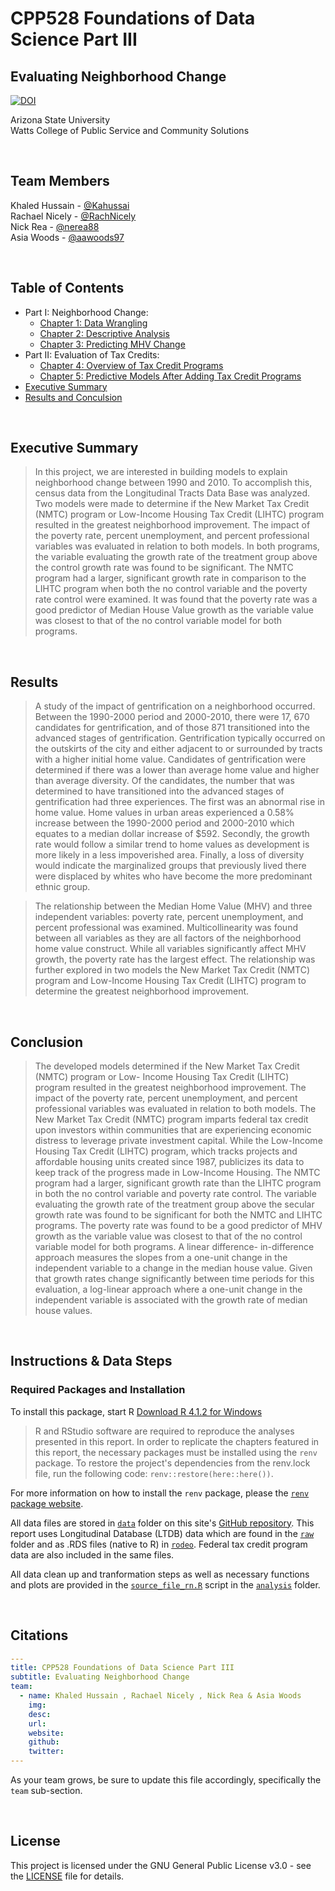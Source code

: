
# CPP528 Foundations of Data Science Part III
## Evaluating Neighborhood Change  
[![DOI](https://zenodo.org/badge/434009018.svg)](https://zenodo.org/badge/latestdoi/434009018)

Arizona State University  
Watts College of Public Service and Community Solutions 


<br>





## Team Members
Khaled Hussain - [@Kahussai](https://github.com/kahussai)  
Rachael Nicely - [@RachNicely](https://github.com/RachNicely)  
Nick Rea - [@nerea88](https://github.com/nerea88)  
Asia Woods - [@aawoods97](https://github.com/aawoods97) 

<br>




## Table of Contents

- Part I: Neighborhood Change:
  - [Chapter 1: Data Wrangling](https://r-class.github.io/cpp-528-fall-2021-group-03/analysis/2021-10-27-ch01-data-wrangling/)
  - [Chapter 2: Descriptive Analysis](https://r-class.github.io/cpp-528-fall-2021-group-03/analysis/2021-11-06-ch02-descriptive/)
  - [Chapter 3: Predicting MHV Change](https://r-class.github.io/cpp-528-fall-2021-group-03/analysis/2021-11-13-ch03-predicting/)
- Part II: Evaluation of Tax Credits:
  - [Chapter 4: Overview of Tax Credit Programs](https://r-class.github.io/cpp-528-fall-2021-group-03/analysis/2021-11-26-ch04-overview/) 
  - [Chapter 5: Predictive Models After Adding Tax Credit Programs](https://r-class.github.io/cpp-528-fall-2021-group-03/analysis/2021-11-27-ch05-model/)
- [Executive Summary](https://docs.google.com/file/d/1EEBnXShAJeq75OBWVLHUvA9srGB6jlxo/edit?filetype=msword)
- [Results and Conculsion](https://r-class.github.io/cpp-528-fall-2021-group-03/results/)

<br>

## Executive Summary

>In this project, we are interested in building models to explain neighborhood change between
1990 and 2010. To accomplish this, census data from the Longitudinal Tracts Data Base was
analyzed. Two models were made to determine if the New Market Tax Credit (NMTC) program
or Low-Income Housing Tax Credit (LIHTC) program resulted in the greatest neighborhood
improvement. The impact of the poverty rate, percent unemployment, and percent professional
variables was evaluated in relation to both models. In both programs, the variable evaluating the
growth rate of the treatment group above the control growth rate was found to be significant. The
NMTC program had a larger, significant growth rate in comparison to the LIHTC program when
both the no control variable and the poverty rate control were examined. It was found that the
poverty rate was a good predictor of Median House Value growth as the variable value was
closest to that of the no control variable model for both programs.

<br>

## Results

>A study of the impact of gentrification on a neighborhood occurred. Between the 1990-2000
period and 2000-2010, there were 17, 670 candidates for gentrification, and of those 871
transitioned into the advanced stages of gentrification. Gentrification typically occurred on the
outskirts of the city and either adjacent to or surrounded by tracts with a higher initial home
value. Candidates of gentrification were determined if there was a lower than average home
value and higher than average diversity. Of the candidates, the number that was determined to
have transitioned into the advanced stages of gentrification had three experiences. The first was
an abnormal rise in home value. Home values in urban areas experienced a 0.58% increase
between the 1990-2000 period and 2000-2010 which equates to a median dollar increase of
$592. Secondly, the growth rate would follow a similar trend to home values as development is
more likely in a less impoverished area. Finally, a loss of diversity would indicate the
marginalized groups that previously lived there were displaced by whites who have become the
more predominant ethnic group.

>The relationship between the Median Home Value (MHV) and three independent variables:
poverty rate, percent unemployment, and percent professional was examined. Multicollinearity
was found between all variables as they are all factors of the neighborhood home value construct.
While all variables significantly affect MHV growth, the poverty rate has the largest effect. The
relationship was further explored in two models the New Market Tax Credit (NMTC) program
and Low-Income Housing Tax Credit (LIHTC) program to determine the greatest neighborhood
improvement.

<br>

## Conclusion

>The developed models determined if the New Market Tax Credit (NMTC) program or Low-
Income Housing Tax Credit (LIHTC) program resulted in the greatest neighborhood
improvement. The impact of the poverty rate, percent unemployment, and percent professional
variables was evaluated in relation to both models. The New Market Tax Credit (NMTC)
program imparts federal tax credit upon investors within communities that are experiencing
economic distress to leverage private investment capital. While the Low-Income Housing Tax
Credit (LIHTC) program, which tracks projects and affordable housing units created since 1987,
publicizes its data to keep track of the progress made in Low-Income Housing. The NMTC
program had a larger, significant growth rate than the LIHTC program in both the no control
variable and poverty rate control. The variable evaluating the growth rate of the treatment group
above the secular growth rate was found to be significant for both the NMTC and LIHTC
programs. The poverty rate was found to be a good predictor of MHV growth as the variable
value was closest to that of the no control variable model for both programs. A linear difference-
in-difference approach measures the slopes from a one-unit change in the independent variable to
a change in the median house value. Given that growth rates change significantly between time
periods for this evaluation, a log-linear approach where a one-unit change in the independent
variable is associated with the growth rate of median house values.


<br>


## Instructions & Data Steps

### Required Packages and Installation

To install this package, start R [Download R 4.1.2 for Windows](https://cran.r-project.org/bin/windows/base/) 

>R and RStudio software are required to reproduce the analyses presented in this report. In order to replicate the chapters featured in this report, the necessary packages must be installed using the `renv` package. To restore the project's dependencies from the renv.lock file, run the following code: `renv::restore(here::here())`.

For more information on how to install the `renv` package, please the [`renv` package website](https://rstudio.github.io/renv/).

All data files are stored in [`data`](data) folder on this site's [GitHub repository](https://github.com/R-Class/cpp-528-fall-2021-group-03). This report uses Longitudinal Database (LTDB) data which are found in the [`raw`](data/raw) folder and as .RDS files (native to R) in [`rodeo`](data/rodeo). Federal tax credit program data are also included in the same files.

All data clean up and tranformation steps as well as necessary functions and plots are provided in the [`source_file_rn.R`](analysis/source_file_rn.R) script in the [`analysis`](analysis) folder.


<br>

## Citations

```yaml
---
title: CPP528 Foundations of Data Science Part III
subtitle: Evaluating Neighborhood Change
team:
  - name: Khaled Hussain , Rachael Nicely , Nick Rea & Asia Woods
    img: 
    desc: 
    url: 
    website: 
    github: 
    twitter: 
---
```

As your team grows, be sure to update this file accordingly, specifically the `team` sub-section.



<br>

## License

This project is licensed under the GNU General Public License v3.0 - see the [LICENSE](https://github.com/R-Class/cpp-528-fall-2021-group-03/blob/main/LICENSE) file for details.
